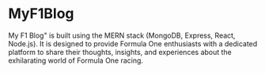 # MyF1Blog
My F1 Blog" is built using the MERN stack (MongoDB, Express, React, Node.js). It is designed to provide Formula One enthusiasts with a dedicated platform to share their thoughts, insights, and experiences about the exhilarating world of Formula One racing.

